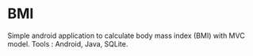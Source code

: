 # BMI
Simple android application to calculate body mass index (BMI) with MVC model.
Tools : Android, Java, SQLite.
